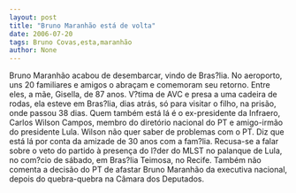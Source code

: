 ```yaml
---
layout: post
title: "Bruno Maranhão está de volta"
date: 2006-07-20
tags: Bruno Covas,esta,maranhão
author: None
---
```


Bruno Maranhão acabou de desembarcar, vindo de Bras?lia. No aeroporto, uns 20 familiares e amigos o abraçam e comemoram seu retorno. Entre eles, a mãe, Gisella, de 87 anos. V?tima de AVC e presa a uma cadeira de rodas, ela&nbsp;esteve em&nbsp;Bras?lia, dias atrás, só para visitar o filho, na prisão, onde passou&nbsp;38 dias.
Quem também está lá é o&nbsp;ex-presidente da Infraero, Carlos Wilson Campos,&nbsp;membro do diretório nacional do PT e amigo-irmão do presidente Lula.
Wilson não quer saber de problemas com o PT. Diz que está lá por conta da amizade de 30 anos com a fam?lia. Recusa-se a falar sobre o veto do partido à presença do l?der do MLST no palanque de Lula, no com?cio de sábado, em Bras?lia Teimosa, no Recife. Também não comenta a decisão do PT de afastar Bruno Maranhão da executiva nacional, depois do quebra-quebra na Câmara dos Deputados. 